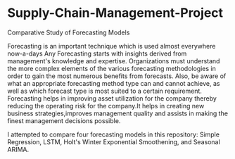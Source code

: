 # Supply-Chain-Management-Project
Comparative Study of Forecasting Models

Forecasting is an important technique which is used almost everywhere now-a-days
Any Forecasting starts with insights derived from management's knowledge and
expertise. Organizations must understand the more complex elements of the various
forecasting methodologies in order to gain the most numerous benefits from forecasts.
Also, be aware of what an appropriate forecasting method type can and cannot achieve,
as well as which forecast type is most suited to a certain requirement. Forecasting helps
in improving asset utilization for the company thereby reducing the operating risk for the
company.It helps in creating new business strategies,improves management quality and
assists in making the finest management decisions possible.

I attempted to compare four forecasting models in this repository: Simple Regression, LSTM, Holt's Winter Exponential Smoothening, and Seasonal ARIMA.


